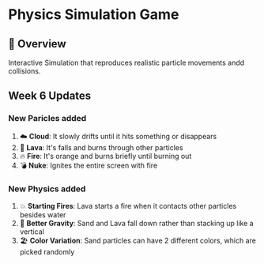 # Physics Simulation Game

## 📜 Overview
Interactive Simulation that reproduces realistic particle movements andd collisions.

## Week 6 Updates
### New Paricles added 
1. ☁️ **Cloud**: It slowly drifts until it hits something or disappears
2. 🌋 **Lava**: It's falls and burns through other particles
3. 🔥 **Fire**: It's orange and burns briefly until burning out
4. 💣 **Nuke**: Ignites the entire screen with fire

### New Physics added 
1. 💥 **Starting Fires**: Lava starts a fire when it contacts other particles besides water
2. 🔬 **Better Gravity**: Sand and Lava fall down rather than stacking up like a vertical 
3. 🏖️ **Color Variation**: Sand particles can have 2 different colors, which are picked randomly

